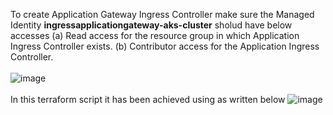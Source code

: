 To create Application Gateway Ingress Controller make sure the Managed Identity **ingressapplicationgateway-aks-cluster** sholud have below accesses
(a) Read access for the resource group in which Application Ingress Controller exists.
(b) Contributor access for the Application Ingress Controller.
<br> <br/>
![image](https://github.com/singhritesh85/terraform-azure/assets/56765895/7380c694-81bd-43dd-83be-61c45d952783)
<br> <br/>
In this terraform script it has been achieved using as written below
![image](https://github.com/singhritesh85/terraform-azure/assets/56765895/1f158295-c45b-4663-b081-1922b199881b)


